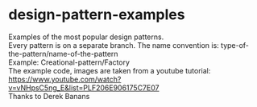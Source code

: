 # design-pattern-examples
Examples of the most popular design patterns. </br>
Every pattern is on a separate branch. The name convention is: type-of-the-pattern/name-of-the-pattern </br>
Example: Creational-pattern/Factory </br>
The example code, images are taken from a youtube tutorial: https://www.youtube.com/watch?v=vNHpsC5ng_E&list=PLF206E906175C7E07
</br>
Thanks to Derek Banans
